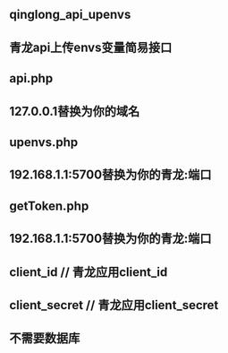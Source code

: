 ## qinglong_api_upenvs
## 青龙api上传envs变量简易接口
## api.php
## 127.0.0.1替换为你的域名
## 
## upenvs.php
## 192.168.1.1:5700替换为你的青龙:端口
## 
## getToken.php
## 192.168.1.1:5700替换为你的青龙:端口
## client_id   // 青龙应用client_id
## client_secret   // 青龙应用client_secret
## 不需要数据库
